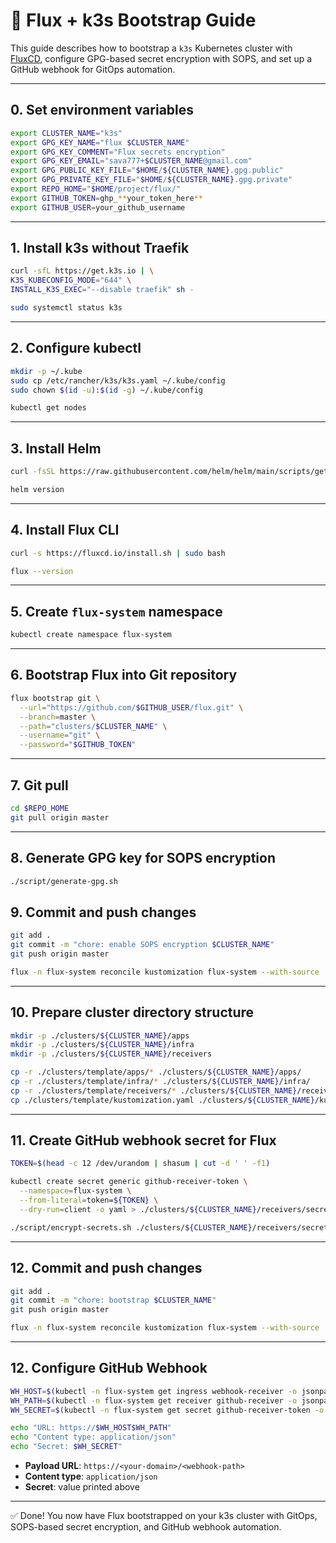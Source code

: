 # 🚀 Flux + k3s Bootstrap Guide

This guide describes how to bootstrap a `k3s` Kubernetes cluster with [FluxCD](https://fluxcd.io), configure GPG-based secret encryption with SOPS, and set up a GitHub webhook for GitOps automation.

---

## 0. Set environment variables

```sh
export CLUSTER_NAME="k3s"
export GPG_KEY_NAME="flux $CLUSTER_NAME"
export GPG_KEY_COMMENT="Flux secrets encryption"
export GPG_KEY_EMAIL="sava777+$CLUSTER_NAME@gmail.com"
export GPG_PUBLIC_KEY_FILE="$HOME/${CLUSTER_NAME}.gpg.public"
export GPG_PRIVATE_KEY_FILE="$HOME/${CLUSTER_NAME}.gpg.private"
export REPO_HOME="$HOME/project/flux/"
export GITHUB_TOKEN=ghp_**your_token_here**
export GITHUB_USER=your_github_username
```

---

## 1. Install k3s without Traefik

```sh
curl -sfL https://get.k3s.io | \
K3S_KUBECONFIG_MODE="644" \
INSTALL_K3S_EXEC="--disable traefik" sh -

sudo systemctl status k3s
```

---

## 2. Configure kubectl

```sh
mkdir -p ~/.kube
sudo cp /etc/rancher/k3s/k3s.yaml ~/.kube/config
sudo chown $(id -u):$(id -g) ~/.kube/config

kubectl get nodes
```

---

## 3. Install Helm

```sh
curl -fsSL https://raw.githubusercontent.com/helm/helm/main/scripts/get-helm-3 | bash

helm version
```

---

## 4. Install Flux CLI

```sh
curl -s https://fluxcd.io/install.sh | sudo bash

flux --version
```

---

## 5. Create `flux-system` namespace

```sh
kubectl create namespace flux-system
```

---

## 6. Bootstrap Flux into Git repository

```sh
flux bootstrap git \
  --url="https://github.com/$GITHUB_USER/flux.git" \
  --branch=master \
  --path="clusters/$CLUSTER_NAME" \
  --username="git" \
  --password="$GITHUB_TOKEN"
```

---

## 7. Git pull

```sh
cd $REPO_HOME
git pull origin master
```

---

## 8. Generate GPG key for SOPS encryption

```sh
./script/generate-gpg.sh
```

## 9. Commit and push changes

```sh
git add .
git commit -m "chore: enable SOPS encryption $CLUSTER_NAME"
git push origin master

flux -n flux-system reconcile kustomization flux-system --with-source
```

---

## 10. Prepare cluster directory structure

```sh
mkdir -p ./clusters/${CLUSTER_NAME}/apps
mkdir -p ./clusters/${CLUSTER_NAME}/infra
mkdir -p ./clusters/${CLUSTER_NAME}/receivers

cp -r ./clusters/template/apps/* ./clusters/${CLUSTER_NAME}/apps/
cp -r ./clusters/template/infra/* ./clusters/${CLUSTER_NAME}/infra/
cp -r ./clusters/template/receivers/* ./clusters/${CLUSTER_NAME}/receivers/
cp ./clusters/template/kustomization.yaml ./clusters/${CLUSTER_NAME}/kustomization.yaml
```

---

## 11. Create GitHub webhook secret for Flux

```sh
TOKEN=$(head -c 12 /dev/urandom | shasum | cut -d ' ' -f1)

kubectl create secret generic github-receiver-token \
  --namespace=flux-system \
  --from-literal=token=${TOKEN} \
  --dry-run=client -o yaml > ./clusters/${CLUSTER_NAME}/receivers/secret-github-receiver-token.yaml

./script/encrypt-secrets.sh ./clusters/${CLUSTER_NAME}/receivers/secret-github-receiver-token.yaml
```

---

## 12. Commit and push changes

```sh
git add .
git commit -m "chore: bootstrap $CLUSTER_NAME"
git push origin master

flux -n flux-system reconcile kustomization flux-system --with-source
```

---

## 12. Configure GitHub Webhook

```sh
WH_HOST=$(kubectl -n flux-system get ingress webhook-receiver -o jsonpath='{.spec.rules[0].host}')
WH_PATH=$(kubectl -n flux-system get receiver github-receiver -o jsonpath='{.status.webhookPath}')
WH_SECRET=$(kubectl -n flux-system get secret github-receiver-token -o jsonpath='{.data.token}' | base64 -d; echo)

echo "URL: https://$WH_HOST$WH_PATH"
echo "Content type: application/json"
echo "Secret: $WH_SECRET"
```

* **Payload URL**: `https://<your-domain>/<webhook-path>`
* **Content type**: `application/json`
* **Secret**: value printed above

---

✅ Done! You now have Flux bootstrapped on your k3s cluster with GitOps, SOPS-based secret encryption, and GitHub webhook automation.
